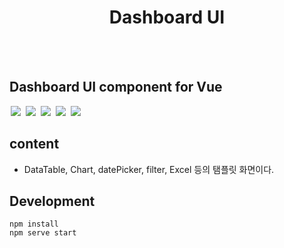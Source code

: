 <h1 align="center">Dashboard UI</h1>
<br>
<br>

<h2>Dashboard UI component for Vue</h2>

<span style="margin:0 2px"><img src="https://img.shields.io/badge/framework-vue2.6.6-brightgreen.svg" ></span>
<span style="margin:0 2px"><img src="https://img.shields.io/badge/style-sass-yellowgreen.svg" ></span>
<span style="margin:0 2px"><img src="https://img.shields.io/badge/datePicker-airbnbDatepicker-red.svg" ></span>
<span style="margin:0 2px"><img src="https://img.shields.io/github/languages/code-size/beygee/survive.svg" ></span>
<span style="margin:0 2px"><img src="https://img.shields.io/github/commit-activity/w/beygee/survive.svg" ></span>


## content
- DataTable, Chart, datePicker, filter, Excel 등의 탬플릿 화면이다.


## Development
```
npm install
npm serve start
```
